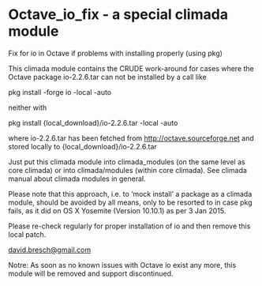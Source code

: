 Octave_io_fix - a special climada module
=============

Fix for io in Octave if problems with installing properly (using pkg)

This climada module contains the CRUDE work-around for cases where the Octave package io-2.2.6.tar can not be installed by a call like

 pkg install -forge io -local -auto

neither with

 pkg install {local_download}/io-2.2.6.tar -local -auto

where io-2.2.6.tar has been fetched from http://octave.sourceforge.net and stored locally to {local_download}/io-2.2.6.tar

Just put this climada module into climada_modules (on the same level as core climada) or into climada/modules (within core climada). See climada manual about climada modules in general.

Please note that this approach, i.e. to ‘mock install’ a package as a climada module, should be avoided by all means, only to be resorted to in case pkg fails, as it did on OS X Yosemite (Version 10.10.1) as per 3 Jan 2015.

Please re-check regularly for proper installation of io and then remove this local patch.

david.bresch@gmail.com

Notre: As soon as no known issues with Octave io exist any more, this module will be removed and support discontinued.
